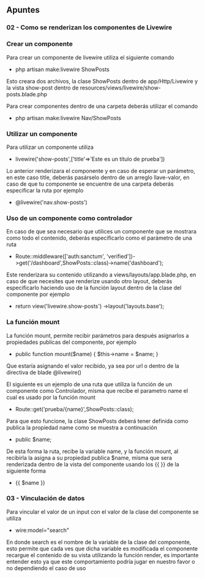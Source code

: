 ## Apuntes

### 02 - Como se renderizan los componentes de Livewire

### Crear un componente 

Para crear un componente de livewire utiliza el siguiente comando 

- php artisan make:livewire ShowPosts

Esto creara dos archivos, la clase ShowPosts dentro de app/Http/Livewire y la vista show-post dentro de resources/views/livewire/show-posts.blade.php

Para crear componentes dentro de una carpeta deberás utilizar el comando 

- php artisan make:livewire Nav/ShowPosts


### Utilizar un componente 

Para utilizar un componente utiliza 

- livewire('show-posts',['title'=>'Este es un título de prueba']) 

Lo anterior renderizara  el componente y en caso de esperar un parámetro, en este caso title, deberás pasárselo dentro de un arreglo llave-valor, en caso de que tu componente se encuentre de una carpeta deberás especificar la ruta por ejemplo

 - @livewire('nav.show-posts')

 ### Uso de un componente como controlador

 En caso de que sea necesario que utilices un componente que se mostrara como todo el contenido, deberás especificarlo 
 como el parámetro de una ruta 
 
- Route::middleware(['auth:sanctum', 'verified'])->get('/dashboard',ShowPosts::class)->name('dashboard');


 Este renderizara su contenido utilizando a views/layouts/app.blade.php, en caso de que
 necesites que renderize usando otro layout, deberás especificarlo haciendo uso de la función layout dentro de la clase
 del componente por ejemplo 

 - return view('livewire.show-posts')
    ->layout('layouts.base');

### La función mount

La función mount, permite recibir parámetros para después asignarlos a propiedades publicas del componente, por ejemplo 

-  public function mount($name)
    {
        $this->name = $name;
    }

Que estaría asignando el valor recibido, ya sea por url o dentro de la directiva de blade @livewire()

El siguiente es un ejemplo de una ruta que utiliza la función de un componente como Controlador, misma que recibe el parametro name
el cual es usado por la función mount

- Route::get('prueba/{name}',ShowPosts::class);

Para que esto funcione, la clase ShowPosts deberá tener definida como publica la propiedad name como se muestra a continuación

-  public $name;

De esta forma la ruta, recibe la variable name, y la función mount, al recibirla la asigna a su propiedad publica $name,
misma que sera renderizada dentro de la vista del componente usando los {{ }} de la siguiente forma 

- {{ $name }}


### 03 - Vinculación de datos 

Para vincular el valor de un input con el valor de la clase del componente se utiliza 

- wire:model="search"

En donde search es el nombre de la variable de la clase del componente, esto permite que cada ves que dicha variable es  modificada
el componente recargue el contenido de su vista utilizando la función render, es importante entender esto ya que este comportamiento 
podría jugar en nuestro favor o no dependiendo el caso de uso 
